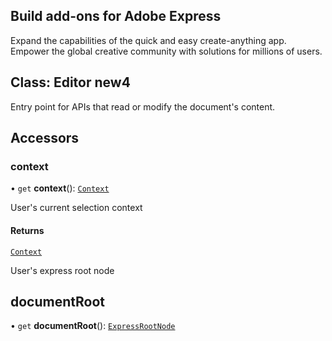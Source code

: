 <HeroSimple slots="heading, text" background="linear-gradient(180deg, #c946eb 0%, #6372f5 100%)"  className="hero-gradient" />

## Build add-ons for Adobe Express

Expand the capabilities of the quick and easy create-anything app. Empower the global creative community with solutions for millions of users.

## Class: Editor new4

Entry point for APIs that read or modify the document's content.

## Accessors

### context

• `get` **context**(): [`Context`](context.md)

User's current selection context

#### Returns

[`Context`](context.md)

<HorizontalLine />

User's express root node

## documentRoot

• `get` **documentRoot**(): [`ExpressRootNode`](express-root-node.md)
